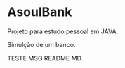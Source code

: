 # AsoulBank

 Projeto para estudo pessoal em JAVA.

 Simulção de um banco.

 



 TESTE MSG README MD.
